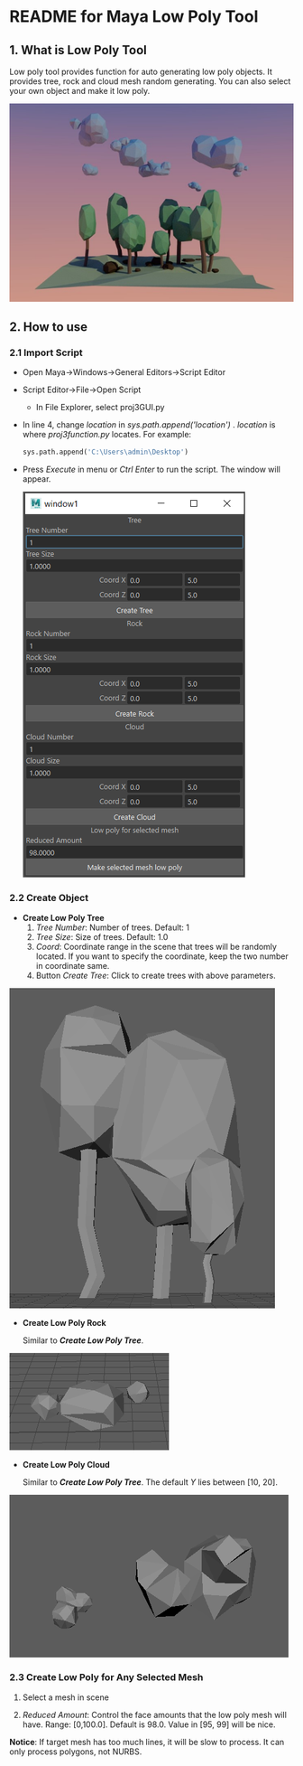 <!-- # Maya-Low-Poly-Tool -->
# README for Maya Low Poly Tool

## 1. What is Low Poly Tool

Low poly tool provides function for auto generating low poly objects. It provides tree, rock and cloud mesh random generating. You can also select your own object and make it low poly.

![overview](./pic/overview.jpg)

## 2. How to use

### 2.1 Import Script

- Open Maya->Windows->General Editors->Script Editor

- Script Editor->File->Open Script

  - In File Explorer, select proj3GUI.py

- In line 4, change _location_ in _sys.path.append('location')_ . _location_ is where _proj3function.py_ locates. For example:

  ```python
  sys.path.append('C:\Users\admin\Desktop')
  ```

- Press _Execute_ in menu or _Ctrl Enter_ to run the script. The window will appear.

  ![window](./pic/window.png)

### 2.2 Create Object

- **Create Low Poly Tree**
  1. _Tree Number_: Number of trees. Default: 1
  2. _Tree Size_: Size of trees. Default: 1.0
  3. _Coord_: Coordinate range in the scene that trees will be randomly located. If you want to specify the coordinate, keep the two number in coordinate same.
  4. Button _Create Tree_: Click to create trees with above parameters.

![tree](./pic/tree.png)

- **Create Low Poly Rock**

  Similar to _**Create Low Poly Tree**_.

![rock](./pic/rock.png)

- **Create Low Poly Cloud**

  Similar to _**Create Low Poly Tree**_. The default _Y_ lies between [10, 20].  

![cloud](./pic/cloud.png)

### 2.3 Create Low Poly for Any Selected Mesh

1. Select a mesh in scene

2. _Reduced Amount_: Control the face amounts that the low poly mesh will have. Range: [0,100.0]. Default is 98.0. Value in [95, 99] will be nice. 

   

**Notice**: If target mesh has too much lines, it will be slow to process. It can only process polygons, not NURBS. 




